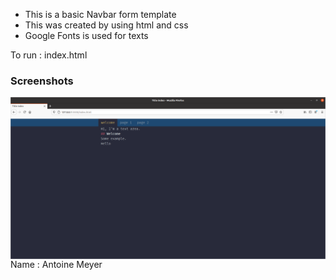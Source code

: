 - This is a basic Navbar form template
- This was created by using html and css
- Google Fonts is used for texts

To run : index.html

### Screenshots 
<img src="./screen-shot.png" alt="This is an image" style="float: left; margin-right: 10px;" />

Name : Antoine Meyer
